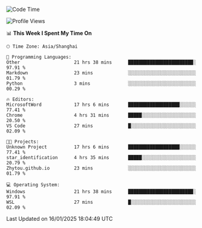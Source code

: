 <!--START_SECTION:waka-->
![Code Time](http://img.shields.io/badge/Code%20Time-2%2C218%20hrs%2043%20mins-blue)

![Profile Views](http://img.shields.io/badge/Profile%20Views-1-blue)

📊 **This Week I Spent My Time On** 

```text
🕑︎ Time Zone: Asia/Shanghai

💬 Programming Languages: 
Other                    21 hrs 38 mins      ████████████████████████░   97.91 % 
Markdown                 23 mins             ░░░░░░░░░░░░░░░░░░░░░░░░░   01.79 % 
Python                   3 mins              ░░░░░░░░░░░░░░░░░░░░░░░░░   00.29 % 

🔥 Editors: 
MicrosoftWord            17 hrs 6 mins       ███████████████████░░░░░░   77.41 % 
Chrome                   4 hrs 31 mins       █████░░░░░░░░░░░░░░░░░░░░   20.50 % 
VS Code                  27 mins             █░░░░░░░░░░░░░░░░░░░░░░░░   02.09 % 

🐱‍💻 Projects: 
Unknown Project          17 hrs 6 mins       ███████████████████░░░░░░   77.41 % 
star_identification      4 hrs 35 mins       █████░░░░░░░░░░░░░░░░░░░░   20.79 % 
Zhytou.github.io         23 mins             ░░░░░░░░░░░░░░░░░░░░░░░░░   01.79 % 

💻 Operating System: 
Windows                  21 hrs 38 mins      ████████████████████████░   97.91 % 
WSL                      27 mins             █░░░░░░░░░░░░░░░░░░░░░░░░   02.09 % 
```


 Last Updated on 16/01/2025 18:04:49 UTC
<!--END_SECTION:waka-->